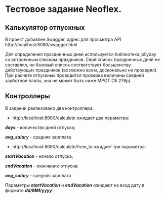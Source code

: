 # Тестовое задание Neoflex. 
## Калькулятор отпускных

В проект добавлен Swagger, адрес для просмотра API http://localhost:8080/swagger.html

Для определения праздничных дней используется библиотека jollyday со встроенным списком праздников.
Свой список праздничных дней не составлял, но базовый список соответствует большенству действующих праздников 
(возможно всем, досконально не проверял).
При расчете отпускных проводится проверка величины средней зарботной платы, она не может быть ниже МРОТ (15 279р).

## Контроллеры

В задании реализовано два контроллера:
* http://localhost:8080/calculate ожидает два параметра:

**_days_** - количество дней отпуска;

**_avg_salary_** - средняя зарплата
* http://localhost:8080/calculate/from_to ожидает три параметра: 

**_startVacation_** - начало отпуска; 

**_endVacation_** - окончание отпуска;

**_avg_salary_** - средняя зарплата

Параметры **_startVacation_** и **_endVacation_** ожидают на вход дату в формате **_dd/MM/yyyy_**